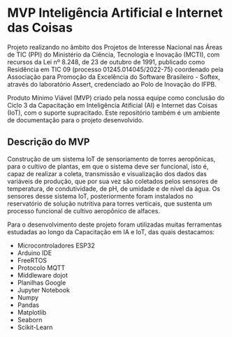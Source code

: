 # MVP Inteligência Artificial e Internet das Coisas

Projeto realizando no âmbito dos Projetos de Interesse Nacional nas Áreas de TIC (PPI) do Ministério da Ciência, Tecnologia e Inovação (MCTI), com recursos da Lei nº 8.248, de 23 de outubro de 1991, publicado como Residência em TIC 09 (processo 01245.014045/2022-75) coordenado pela Associação para Promoção da Excelência do Software Brasileiro - Softex, através do laboratório Assert, credenciado ao Polo de Inovação do IFPB.

Produto Mínimo Viável (MVP) criado pela nossa equipe como conclusão do Ciclo 3 da Capacitação em Inteligência Atificial (AI) e Internet das Coisas (IoT), com o suporte supracitado. Este repositório também é um ambiente de documentação para o projeto desenvolvido. 

## Descrição do MVP

Construção de um sistema IoT de sensoriamento de torres aeropônicas, para o cultivo de plantas, em que o sistema deve ser funcional, isto é, capaz de realizar a coleta, transmissão e visualização dos dados das variáveis de produção, que por sua vez são coletados pelos sensores de temperatura, de condutividade, de pH, de umidade e de nível da água. Os sensores desse sistema IoT, posteriormente foram instalados no reservatório de solução nutritiva para torres verticais, que sustenta um processo funcional de cultivo aeropônico de alfaces.

Para o desenvolvimento deste projeto foram utilizadas muitas ferramentas estudadas ao longo da Capacitação em IA e IoT, das quais destacamos:
<ul>
    <li> Microcontroladores ESP32 </li>
    <li> Arduino IDE </li>
    <li> FreeRTOS </li>
    <li> Protocolo MQTT </li>
    <li> Middleware dojot </li>
    <li> Planilhas Google </li>
    <li> Jupyter Notebook </li>
    <li> Numpy </li>
    <li> Pandas </li>
    <li> Matplotlib </li>
    <li> Seaborn </li>
    <li> Scikit-Learn </li>
</ul>
